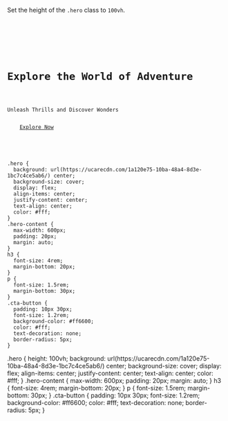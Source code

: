 Set the height of the `.hero` class to `100vh`.

<codeblock language="css" type="exercise" testMode="fixedInput">
<code>
<panel language="html">
<div class="hero">
  <div class="hero-content">
    <h1>Explore the World of Adventure</h1>
    <p>Unleash Thrills and Discover Wonders</p>
    <a href="#" class="cta-button">Explore Now</a>
  </div>
</div>
</panel>
<panel language="css">
.hero {
  background: url(https://ucarecdn.com/1a120e75-10ba-48a4-8d3e-1bc7c4ce5ab6/) center;
  background-size: cover;
  display: flex;
  align-items: center;
  justify-content: center;
  text-align: center;
  color: #fff;
}
.hero-content {
  max-width: 600px;
  padding: 20px;
  margin: auto;
}
h3 {
  font-size: 4rem;
  margin-bottom: 20px;
}
p {
  font-size: 1.5rem;
  margin-bottom: 30px;
}
.cta-button {
  padding: 10px 30px;
  font-size: 1.2rem;
  background-color: #ff6600;
  color: #fff;
  text-decoration: none;
  border-radius: 5px;
}
</panel>
</code>

<solution>
.hero {
  height: 100vh;
  background: url(https://ucarecdn.com/1a120e75-10ba-48a4-8d3e-1bc7c4ce5ab6/) center;
  background-size: cover;
  display: flex;
  align-items: center;
  justify-content: center;
  text-align: center;
  color: #fff;
}
.hero-content {
  max-width: 600px;
  padding: 20px;
  margin: auto;
}
h3 {
  font-size: 4rem;
  margin-bottom: 20px;
}
p {
  font-size: 1.5rem;
  margin-bottom: 30px;
}
.cta-button {
  padding: 10px 30px;
  font-size: 1.2rem;
  background-color: #ff6600;
  color: #fff;
  text-decoration: none;
  border-radius: 5px;
}
</solution>
</codeblock>
